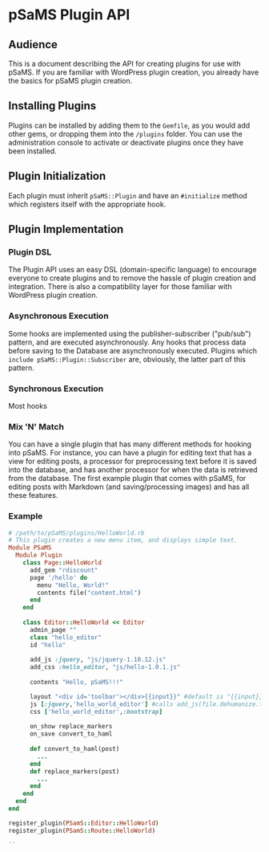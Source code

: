 # pSaMS Plugin API

## Audience
This is a document describing the API for creating plugins for use with pSaMS. If you are familiar with WordPress plugin creation, you already have the basics for pSaMS plugin creation.

## Installing Plugins
Plugins can be installed by adding them to the `Gemfile`, as you would add other gems, or dropping them into the `/plugins` folder. You can use the administration console to activate or deactivate plugins once they have been installed. 

## Plugin Initialization
Each plugin must inherit `pSaMS::Plugin` and have an `#initialize` method which registers itself with the appropriate hook. 

## Plugin Implementation

### Plugin DSL
The Plugin API uses an easy DSL (domain-specific language) to encourage everyone to create plugins and to remove the hassle of plugin creation and integration. There is also a compatibility layer for those familiar with WordPress plugin creation.

### Asynchronous Execution
Some hooks are implemented using the publisher-subscriber ("pub/sub") pattern, and are executed asynchronously. Any hooks that process data before saving to the Database are asynchronously executed. Plugins which `include pSaMS::Plugin::Subscriber` are, obviously, the latter part of this pattern.

### Synchronous Execution
Most hooks

### Mix 'N' Match
You can have a single plugin that has many different methods for hooking into pSaMS. For instance, you can have a plugin for editing text that has a view for editing posts, a processor for preprocessing text before it is saved into the database, and has another processor for when the data is retrieved from the database. The first example plugin that comes with pSaMS, for editing posts with Markdown (and saving/processing images) and has all these features.

### Example

```ruby
# /path/to/pSaMS/plugins/HelloWorld.rb
# This plugin creates a new menu item, and displays simple text.
Module PSaMS
  Module Plugin
    class Page::HelloWorld
      add_gem "rdiscount"
      page '/hello' do
        menu "Hello, World!"
        contents file("content.html") 
      end
    end
    
    class Editor::HelloWorld << Editor
      admin_page ""
      class "hello_editor"
      id "hello"
      
      add_js :jquery, "js/jquery-1.10.12.js"
      add_css :hello_editor, "js/hello-1.0.1.js"
      
      contents "Hello, pSaMS!!!"

      layout "<div id='toolbar'></div>{{input}}" #default is "{{input}}"
      js [:jquery,'hello_world_editor'] #calls add_js(file.dehumanize.to_sym,'js/#{file}.js') for strings
      css ['hello_world_editor',:bootstrap]
      
      on_show replace_markers
      on_save convert_to_haml
      
      def convert_to_haml(post)
        ...
      end
      def replace_markers(post)
        ...
      end
    end
  end
end

register_plugin(PSamS::Editor::HelloWorld)
register_plugin(PSamS::Route::HelloWorld)

``
